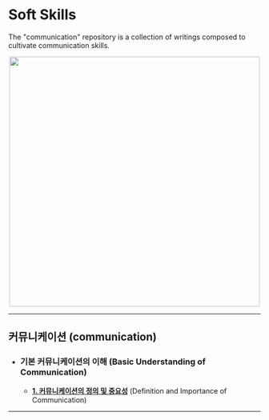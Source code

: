 # Soft Skills

The "communication" repository is a collection of writings composed to cultivate communication skills.

<p align="center">
 <img src = "https://github.com/HaeChan-Jeon/communication/assets/146603024/2c3f5b32-d8e6-499c-bb5d-dcfd0f2e5bcb", height="500x", width="500px">
</p>

***

## **커뮤니케이션** (communication)

* ### **기본 커뮤니케이션의 이해** (Basic Understanding of Communication)

  * [**1. 커뮤니케이션의 정의 및 중요성**](https://github.com/HaeChan-Jeon/communication/blob/main/1_Basic_Understanding_of_Communication/1-1_%EC%BB%A4%EB%AE%A4%EB%8B%88%EC%BC%80%EC%9D%B4%EC%85%98%EC%9D%98%20%EC%A0%95%EC%9D%98%20%EB%B0%8F%20%EC%A4%91%EC%9A%94%EC%84%B1.md) (Definition and Importance of Communication)

***
